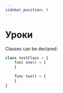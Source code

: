 ```yaml
---
sidebar_position: 9
---
```


# Уроки


Classes can be declared:

```jsx
class testClass = {
    func one() = {
    }

    func two() = {
    }
} 

```